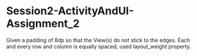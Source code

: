 # Session2-ActivityAndUI-Assignment_2
Given a padding of 8dp so that the View(s) do not stick to the edges.
Each and every row and column is equally spaced; used layout_weight property.
